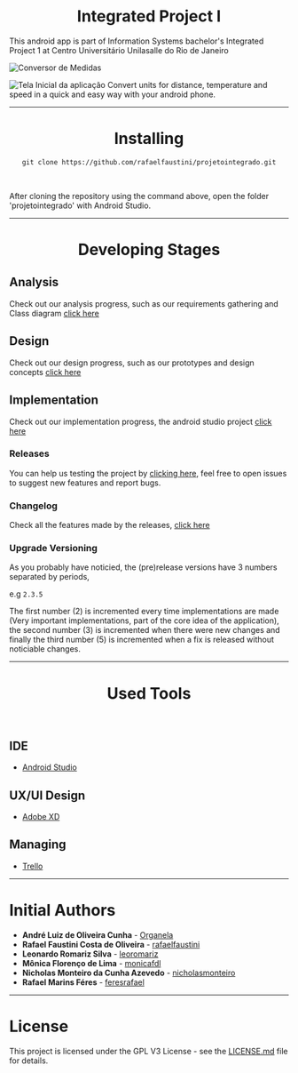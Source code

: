 <h1 class="unchanged rich-diff-level-one" align="center"> Integrated Project I </h1>

This android app is part of Information Systems bachelor's Integrated Project 1 at Centro Universitário Unilasalle do Rio de Janeiro

![Conversor de Medidas](https://i.imgur.com/fq8QUtX.png)

![Tela Inicial da aplicação](https://i.imgur.com/YilS87j.png)
Convert units for distance, temperature and speed in a quick and easy way with your android phone.

---
<h1 class="unchanged rich-diff-level-one" align="center"> Installing </h1>

<p align="center"> <code>git clone https://github.com/rafaelfaustini/projetointegrado.git</code> </p><br>
<p class="justify">After cloning the repository using the command above, open the folder 'projetointegrado' with Android Studio.</p>

---
<h1 class="unchanged rich-diff-level-one" align="center"> Developing Stages </h1>

## Analysis
Check out our analysis progress, such as our requirements gathering and Class diagram [click here](https://github.com/rafaelfaustini/projetointegrado/tree/master/Análise%20%26%20Modelagem)

## Design
Check out our design progress, such as our prototypes and design concepts [click here](https://github.com/rafaelfaustini/projetointegrado/tree/master/Prototipagem%20UI%20%26%20UX)

## Implementation
Check out our implementation progress, the android studio project [click here](https://github.com/rafaelfaustini/projetointegrado/tree/master/ConversorMedidas)  

### Releases
You can help us testing the project by [clicking here](https://github.com/rafaelfaustini/projetointegrado/releases), feel free to open issues to suggest new features and report bugs.

### Changelog
Check all the features made by the releases, [click here](changelog.md)

### Upgrade Versioning
As you probably have noticied, the (pre)release versions have 3 numbers separated by periods,

e.g <code>2.3.5</code>

The first number (2) is incremented every time implementations are made (Very important implementations, part of the core idea of the application), the second number (3) is incremented when there were new changes and finally the third number (5) is incremented when a fix is released without noticiable changes.


---
<h1 class="unchanged rich-diff-level-one" align="center"> Used Tools </h1><br>

## IDE

* [Android Studio](https://developer.android.com/studio/?hl=pt-br)

## UX/UI Design

* [Adobe XD](https://www.adobe.com/br/products/xd.html)

## Managing

* [Trello](https://trello.com)
---

# Initial Authors
* **André Luiz de Oliveira Cunha**  - [Organela](https://github.com/Organela)
* **Rafael Faustini Costa de Oliveira**  - [rafaelfaustini](https://github.com/rafaelfaustini)
* **Leonardo Romariz Silva**  - [leoromariz](https://github.com/leoromariz)
* **Mônica Florenço de Lima**  - [monicafdl](https://github.com/monicafdl)
* **Nicholas Monteiro da Cunha Azevedo**  - [nicholasmonteiro](https://github.com/nicholasmonteiro)
* **Rafael Marins Féres**  - [feresrafael](https://github.com/feresrafael)
---
# License

This project is licensed under the GPL V3 License - see the [LICENSE.md](LICENSE.md) file for details.
